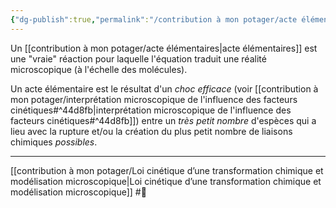 ```yaml
---
{"dg-publish":true,"permalink":"/contribution à mon potager/acte élémentaires/"}
---
```


Un [[contribution à mon potager/acte élémentaires\|acte élémentaires]] est une "vraie" réaction pour laquelle l'équation traduit une réalité microscopique (à l'échelle des molécules).
  
Un acte élémentaire est le résultat d'un *choc efficace* (voir [[contribution à mon potager/interprétation microscopique de l'influence des facteurs cinétiques#^44d8fb\|interprétation microscopique de l'influence des facteurs cinétiques#^44d8fb]]) entre un *très petit nombre* d'espèces qui a lieu avec la rupture et/ou la création du plus petit nombre de liaisons chimiques *possibles*.

---
[[contribution à mon potager/Loi cinétique d’une transformation chimique et modélisation microscopique\|Loi cinétique d’une transformation chimique et modélisation microscopique]] #🌲 